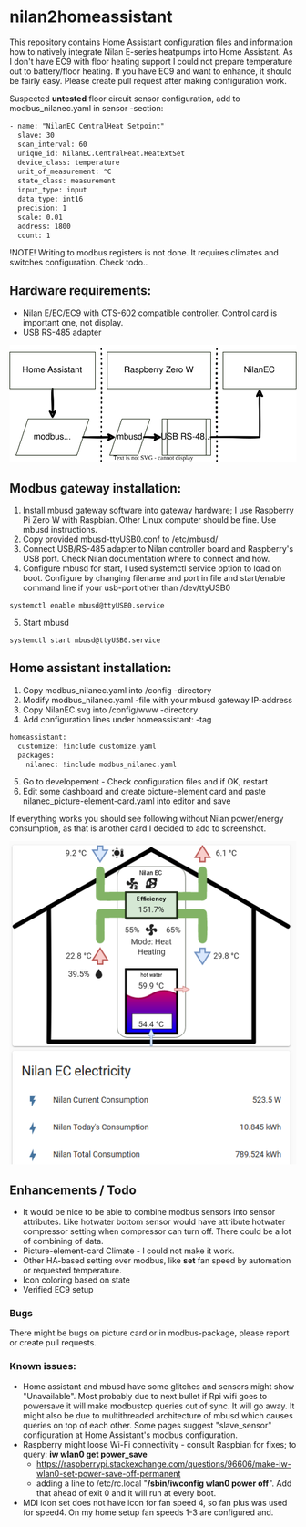 # nilan2homeassistant

This repository contains Home Assistant configuration files and information how to natively integrate Nilan E-series heatpumps into Home Assistant. As I don't have EC9 with floor heating support I could not prepare temperature out to battery/floor heating. If you have EC9 and want to enhance, it should be fairly easy. Please create pull request after making configuration work.

Suspected **untested** floor circuit sensor configuration, add to modbus_nilanec.yaml in sensor -section:
```
- name: "NilanEC CentralHeat Setpoint"
  slave: 30
  scan_interval: 60
  unique_id: NilanEC.CentralHeat.HeatExtSet
  device_class: temperature
  unit_of_measurement: °C
  state_class: measurement
  input_type: input
  data_type: int16
  precision: 1
  scale: 0.01
  address: 1800
  count: 1
```

!NOTE! Writing to modbus registers is not done. It requires climates and switches configuration. Check todo..

## Hardware requirements:
- Nilan E/EC/EC9 with CTS-602 compatible controller. Control card is important one, not display.
- USB RS-485 adapter

![Architecture](https://github.com/joriws/nilan2homeassistant/blob/b7b414c79438eca80327e0e055e847442bf7b342/HA-comms.svg)

## Modbus gateway installation:
1. Install mbusd gateway software into gateway hardware; I use Raspberry Pi Zero W with Raspbian. Other Linux computer should be fine. Use mbusd instructions.
2. Copy provided mbusd-ttyUSB0.conf to /etc/mbusd/
3. Connect USB/RS-485 adapter to Nilan controller board and Raspberry's USB port. Check Nilan documentation where to connect and how.
4. Configure mbusd for start, I used systemctl service option to load on boot. Configure by changing filename and port in file and start/enable command line if your usb-port other than /dev/ttyUSB0
```
systemctl enable mbusd@ttyUSB0.service
```
5. Start mbusd
```
systemctl start mbusd@ttyUSB0.service
```

## Home assistant installation:
1. Copy modbus_nilanec.yaml into /config -directory
2. Modify modbus_nilanec.yaml -file with your mbusd gateway IP-address
3. Copy NilanEC.svg into /config/www -directory
4. Add configuration lines under homeassistant: -tag
```
homeassistant:
  customize: !include customize.yaml
  packages:
    nilanec: !include modbus_nilanec.yaml
```
5. Go to developement - Check configuration files and if OK, restart
6. Edit some dashboard and create picture-element card and paste nilanec_picture-element-card.yaml into editor and save

If everything works you should see following without Nilan power/energy consumption, as that is another card I decided to add to screenshot.

![Working picture-element-card](https://github.com/joriws/nilan2homeassistant/blob/b7b414c79438eca80327e0e055e847442bf7b342/NilanEC%20example.png)

## Enhancements / Todo

- It would be nice to be able to combine modbus sensors into sensor attributes. Like hotwater bottom sensor would have attribute hotwater compressor setting when compressor can turn off. There could be a lot of combining of data.
- Picture-element-card Climate - I could not make it work.
- Other HA-based setting over modbus, like **set** fan speed by automation or requested temperature.
- Icon coloring based on state
- Verified EC9 setup

### Bugs

There might be bugs on picture card or in modbus-package, please report or create pull requests.

### Known issues:

- Home assistant and mbusd have some glitches and sensors might show "Unavailable". Most probably due to next bullet if Rpi wifi goes to powersave it will make modbustcp queries out of sync. It will go away. It might also be due to multithreaded architecture of mbusd which causes queries on top of each other. Some pages suggest "slave_sensor" configuration at Home Assistant's modbus configuration.
- Raspberry might loose Wi-Fi connectivity - consult Raspbian for fixes; to query: **iw wlan0 get power_save**
  - https://raspberrypi.stackexchange.com/questions/96606/make-iw-wlan0-set-power-save-off-permanent
  - adding a line to /etc/rc.local "**/sbin/iwconfig wlan0 power off**". Add that ahead of exit 0 and it will run at every boot.
- MDI icon set does not have icon for fan speed 4, so fan plus was used for speed4. On my home setup fan speeds 1-3 are configured and.



